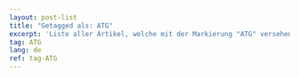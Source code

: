 ```yaml
---
layout: post-list
title: "Getagged als: ATG"
excerpt: 'Liste aller Artikel, welche mit der Markierung "ATG" versehen wurden.'  
tag: ATG
lang: de
ref: tag-ATG
---
```

